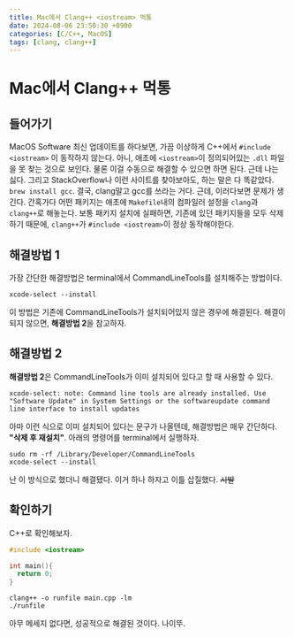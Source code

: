 ```yaml
---
title: Mac에서 Clang++ <iostream> 먹통
date: 2024-08-06 23:50:30 +0900
categories: [C/C++, MacOS]
tags: [clang, clang++]
---
```


# Mac에서 Clang++ <iostream> 먹통

## 들어가기

MacOS Software 최신 업데이트를 하다보면, 가끔 이상하게 C++에서 `#include <iostream>` 이 동작하지 않는다. 아니, 애초에 `<iostream>`이 정의되어있는 `.dll` 파일을 못 찾는 것으로 보인다. 물론 이걸 수동으로 해결할 수 있으면 하면 된다. 근데 나는 싫다. 그리고 StackOverflow나 이런 사이트를 찾아보아도, 하는 말은 다 똑같았다. `brew install gcc`. 결국, clang말고 gcc를 쓰라는 거다. 근데, 이러다보면 문제가 생긴다. 간혹가다 어떤 패키지는 애초에 `Makefile`내의 컴파일러 설정을 `clang`과 `clang++`로 해놓는다. 보통 패키지 설치에 실패하면, 기존에 있던 패키지들을 모두 삭제하기 때문에, `clang++`가 `#include <iostream>`이 정상 동작해야한다.

## 해결방법 1

가장 간단한 해결방법은 terminal에서 CommandLineTools를 설치해주는 방법이다.

```shell
xcode-select --install
```

이 방법은 기존에 CommandLineTools가 설치되어있지 않은 경우에 해결된다. 해결이 되지 않으면, **해결방법 2**을 참고하자.

## 해결방법 2

**해결방법 2**은 CommandLineTools가 이미 설치되어 있다고 할 때 사용할 수 있다.

```
xcode-select: note: Command line tools are already installed. Use "Software Update" in System Settings or the softwareupdate command line interface to install updates
```

아마 이런 식으로 이미 설치되어 있다는 문구가 나올텐데, 해결방법은 매우 간단하다. **"삭제 후 재설치"**. 아래의 명령어를 terminal에서 실행하자.

```shell
sudo rm -rf /Library/Developer/CommandLineTools
xcode-select --install
```

난 이 방식으로 했더니 해결됐다. 이거 하나 하자고 이틀 삽질했다. ~~시발~~

## 확인하기

C++로 확인해보자.

```cpp
#include <iostream>

int main(){
  return 0;
}
```

```shell
clang++ -o runfile main.cpp -lm
./runfile
```

아무 메세지 없다면, 성공적으로 해결된 것이다. 나이뚜.